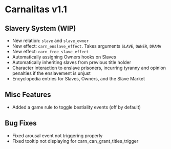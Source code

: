# Carnalitas v1.1

## Slavery System (WIP)

* New relation: `slave` and `slave_owner`
* New effect: `carn_enslave_effect`. Takes arguments `SLAVE`, `OWNER`, `DRAMA`
* New effect: `carn_free_slave_effect`
* Automatically assigning Owners hooks on Slaves
* Automatically inheriting slaves from previous title holder
* Character interaction to enslave prisoners, incurring tyranny and opinion penalties if the enslavement is unjust
* Encyclopedia entries for Slaves, Owners, and the Slave Market

## Misc Features

* Added a game rule to toggle bestiality events (off by default)

## Bug Fixes

* Fixed arousal event not triggering properly
* Fixed tooltip not displaying for carn_can_grant_titles_trigger